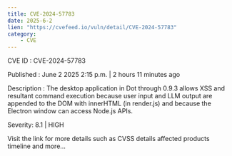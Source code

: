 ```yaml
---
title: CVE-2024-57783
date: 2025-6-2
lien: "https://cvefeed.io/vuln/detail/CVE-2024-57783"
category:
    - CVE
---
```


CVE ID : CVE-2024-57783

Published :  June 2
2025
2:15 p.m. | 2 hours
11 minutes ago

Description : The desktop application in Dot through 0.9.3 allows XSS and resultant command execution because user input and LLM output are appended to the DOM with innerHTML (in render.js)
and because the Electron window can access Node.js APIs.

Severity: 8.1 | HIGH

Visit the link for more details
such as CVSS details
affected products
timeline
and more...
